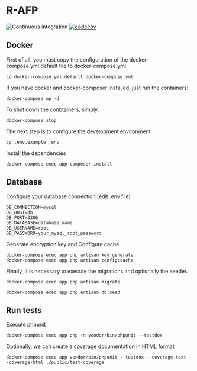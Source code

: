 # R-AFP

![Continuous integration](https://github.com/brionescl/r-afp/workflows/Continuous%20integration/badge.svg)
[![codecov](https://codecov.io/gh/brionescl/r-afp/branch/master/graph/badge.svg)](https://codecov.io/gh/brionescl/r-afp)

## Docker

First of all, you must copy the configuration of the docker-compose.yml.default file to docker-compose.yml

```
cp docker-compose.yml.default docker-compose.yml
```

If you have docker and docker-composer installed, just run the containers:

```
docker-compose up -d
```

To shut down the conbtainers, simply:

```
docker-compose stop
```

The next step is to configure the development environment

```
cp .env.example .env
```

Install the dependencies

```
docker-compose exec app composer install
```

## Database

Configure your database connection (edit .env file)

```
DB_CONNECTION=mysql
DB_HOST=db
DB_PORT=3306
DB_DATABASE=database_name
DB_USERNAME=root
DB_PASSWORD=your_mysql_root_password
```

Generate encryption key and Configure cache

```
docker-compose exec app php artisan key:generate
docker-compose exec app php artisan config:cache
```

Finally, it is necessary to execute the migrations and optionally the seeder.

```
docker-compose exec app php artisan migrate
```

```
docker-compose exec app php artisan db:seed
```

## Run tests

Execute phpunit

```
docker-compose exec app php -n vendor/bin/phpunit --testdox
```

Optionally, we can create a coverage documentation in HTML format

```
docker-compose exec app vendor/bin/phpunit --testdox --coverage-text --coverage-html ./public/test-coverage
```
